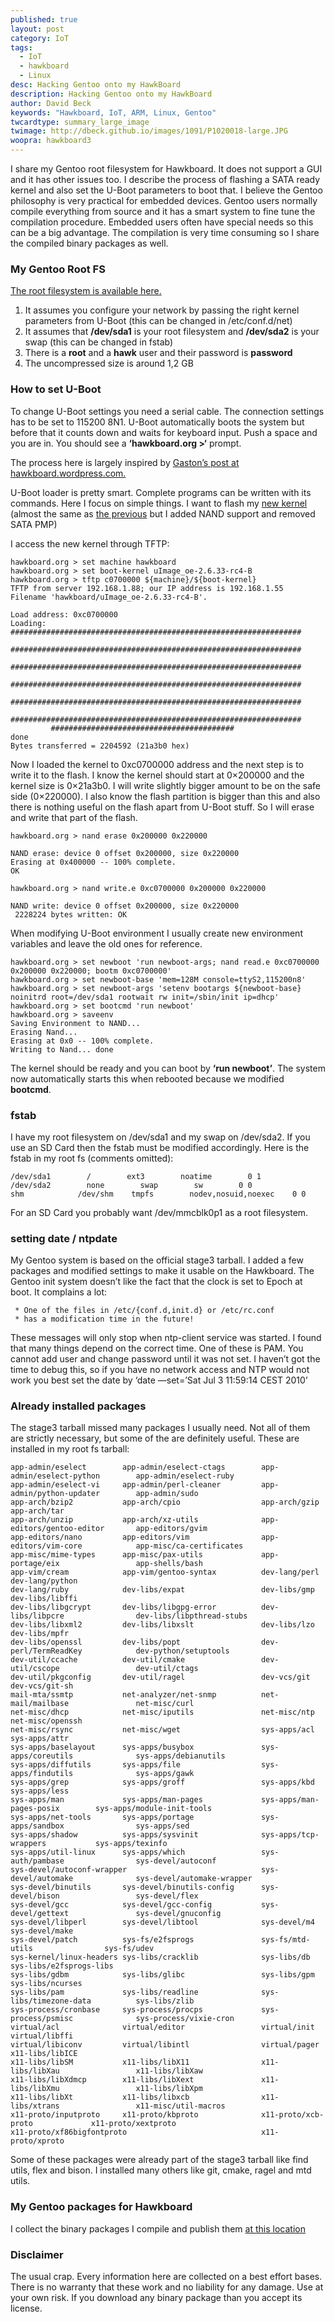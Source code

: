 ```yaml
---
published: true
layout: post
category: IoT
tags: 
  - IoT
  - hawkboard
  - Linux
desc: Hacking Gentoo onto my HawkBoard
description: Hacking Gentoo onto my HawkBoard
author: David Beck
keywords: "Hawkboard, IoT, ARM, Linux, Gentoo"
twcardtype: summary_large_image 
twimage: http://dbeck.github.io/images/1091/P1020018-large.JPG
woopra: hawkboard3
---
```


I share my Gentoo root filesystem for Hawkboard. It does not support a GUI and it has other issues too. I describe the process of flashing a SATA ready kernel and also set the U-Boot parameters to boot that. I believe the Gentoo philosophy is very practical for embedded devices. Gentoo users normally compile everything from source and it has a smart system to fine tune the compilation procedure. Embedded users often have special needs so this can be a big advantage. The compilation is very time consuming so I share the compiled binary packages as well.

### My Gentoo Root FS

[The root filesystem is available here.](http://dbeck.beckground.hu/gentoo/hawkboard-goodies/gentoo-rootfs-100710.tar.bz2)

1.  It assumes you configure your network by passing the right kernel parameters from U-Boot (this can be changed in /etc/conf.d/net)
2.  It assumes that **/dev/sda1** is your root filesystem and **/dev/sda2** is your swap (this can be changed in fstab)
3.  There is a **root** and a **hawk** user and their password is **password**
4.  The uncompressed size is around 1,2 GB

### How to set U-Boot

To change U-Boot settings you need a serial cable. The connection settings has to be set to 115200 8N1\. U-Boot automatically boots the system but before that it counts down and waits for keyboard input. Push a space and you are in. You should see a **‘hawkboard.org >‘** prompt.

The process here is largely inspired by [Gaston’s post at hawkboard.wordpress.com.](http://hawkboard.wordpress.com/2010/05/18/ymodem-transfer-of-the-uimage-file-on-hawkboard-by-gaston/)

U-Boot loader is pretty smart. Complete programs can be written with its commands. Here I focus on simple things. I want to flash my [new kernel](http://dbeck.beckground.hu/gentoo/hawkboard-goodies/uImage_oe-2.6.33-rc4-B) (almost the same as [the previous](http://dbeck.beckground.hu/articles/2010/07/03/hawkboard-part-2-gentoo-sata-ti/) but I added NAND support and removed SATA PMP)

I access the new kernel through TFTP:

```
hawkboard.org > set machine hawkboard
hawkboard.org > set boot-kernel uImage_oe-2.6.33-rc4-B
hawkboard.org > tftp c0700000 ${machine}/${boot-kernel}
TFTP from server 192.168.1.88; our IP address is 192.168.1.55
Filename 'hawkboard/uImage_oe-2.6.33-rc4-B'.

Load address: 0xc0700000
Loading: #################################################################
         #################################################################
         #################################################################
         #################################################################
         #################################################################
         #################################################################
         #########################################
done
Bytes transferred = 2204592 (21a3b0 hex)

```

Now I loaded the kernel to 0xc0700000 address and the next step is to write it to the flash. I know the kernel should start at 0×200000 and the kernel size is 0×21a3b0\. I will write slightly bigger amount to be on the safe side (0×220000). I also know the flash partition is bigger than this and also there is nothing useful on the flash apart from U-Boot stuff. So I will erase and write that part of the flash.

```
hawkboard.org > nand erase 0x200000 0x220000

NAND erase: device 0 offset 0x200000, size 0x220000
Erasing at 0x400000 -- 100% complete.
OK

hawkboard.org > nand write.e 0xc0700000 0x200000 0x220000

NAND write: device 0 offset 0x200000, size 0x220000
 2228224 bytes written: OK
```

When modifying U-Boot environment I usually create new environment variables and leave the old ones for reference.

```
hawkboard.org > set newboot 'run newboot-args; nand read.e 0xc0700000 0x200000 0x220000; bootm 0xc0700000'
hawkboard.org > set newboot-base 'mem=128M console=ttyS2,115200n8'
hawkboard.org > set newboot-args 'setenv bootargs ${newboot-base} noinitrd root=/dev/sda1 rootwait rw init=/sbin/init ip=dhcp'
hawkboard.org > set bootcmd 'run newboot'
hawkboard.org > saveenv
Saving Environment to NAND...
Erasing Nand...
Erasing at 0x0 -- 100% complete.
Writing to Nand... done
```

The kernel should be ready and you can boot by **‘run newboot’**. The system now automatically starts this when rebooted because we modified **bootcmd**.

### fstab

I have my root filesystem on /dev/sda1 and my swap on /dev/sda2\. If you use an SD Card then the fstab must be modified accordingly. Here is the fstab in my root fs (comments omitted):

```
/dev/sda1        /        ext3        noatime        0 1
/dev/sda2        none        swap        sw        0 0
shm            /dev/shm    tmpfs        nodev,nosuid,noexec    0 0
```

For an SD Card you probably want /dev/mmcblk0p1 as a root filesystem.

### setting date / ntpdate

My Gentoo system is based on the official stage3 tarball. I added a few packages and modified settings to make it usable on the Hawkboard. The Gentoo init system doesn’t like the fact that the clock is set to Epoch at boot. It complains a lot:

```
 * One of the files in /etc/{conf.d,init.d} or /etc/rc.conf
 * has a modification time in the future!
```

These messages will only stop when ntp-client service was started. I found that many things depend on the correct time. One of these is PAM. You cannot add user and change password until it was not set. I haven’t got the time to debug this, so if you have no network access and NTP would not work you best set the date by ‘date —set=’Sat Jul 3 11:59:14 CEST 2010’

### Already installed packages

The stage3 tarball missed many packages I usually need. Not all of them are strictly necessary, but some of the are definitely useful. These are installed in my root fs tarball:

```
app-admin/eselect        app-admin/eselect-ctags        app-admin/eselect-python        app-admin/eselect-ruby
app-admin/eselect-vi     app-admin/perl-cleaner         app-admin/python-updater        app-admin/sudo
app-arch/bzip2           app-arch/cpio                  app-arch/gzip                   app-arch/tar
app-arch/unzip           app-arch/xz-utils              app-editors/gentoo-editor       app-editors/gvim
app-editors/nano         app-editors/vim                app-editors/vim-core            app-misc/ca-certificates
app-misc/mime-types      app-misc/pax-utils             app-portage/eix                 app-shells/bash
app-vim/cream            app-vim/gentoo-syntax          dev-lang/perl                   dev-lang/python
dev-lang/ruby            dev-libs/expat                 dev-libs/gmp                    dev-libs/libffi
dev-libs/libgcrypt       dev-libs/libgpg-error          dev-libs/libpcre                dev-libs/libpthread-stubs
dev-libs/libxml2         dev-libs/libxslt               dev-libs/lzo                    dev-libs/mpfr
dev-libs/openssl         dev-libs/popt                  dev-perl/TermReadKey            dev-python/setuptools
dev-util/ccache          dev-util/cmake                 dev-util/cscope                 dev-util/ctags
dev-util/pkgconfig       dev-util/ragel                 dev-vcs/git                     dev-vcs/git-sh
mail-mta/ssmtp           net-analyzer/net-snmp          net-mail/mailbase               net-misc/curl
net-misc/dhcp            net-misc/iputils               net-misc/ntp                    net-misc/openssh
net-misc/rsync           net-misc/wget                  sys-apps/acl                    sys-apps/attr
sys-apps/baselayout      sys-apps/busybox               sys-apps/coreutils              sys-apps/debianutils
sys-apps/diffutils       sys-apps/file                  sys-apps/findutils              sys-apps/gawk
sys-apps/grep            sys-apps/groff                 sys-apps/kbd                    sys-apps/less
sys-apps/man             sys-apps/man-pages             sys-apps/man-pages-posix        sys-apps/module-init-tools
sys-apps/net-tools       sys-apps/portage               sys-apps/sandbox                sys-apps/sed
sys-apps/shadow          sys-apps/sysvinit              sys-apps/tcp-wrappers           sys-apps/texinfo
sys-apps/util-linux      sys-apps/which                 sys-auth/pambase                sys-devel/autoconf
sys-devel/autoconf-wrapper                              sys-devel/automake              sys-devel/automake-wrapper
sys-devel/binutils       sys-devel/binutils-config      sys-devel/bison                 sys-devel/flex
sys-devel/gcc            sys-devel/gcc-config           sys-devel/gettext               sys-devel/gnuconfig
sys-devel/libperl        sys-devel/libtool              sys-devel/m4                    sys-devel/make
sys-devel/patch          sys-fs/e2fsprogs               sys-fs/mtd-utils                sys-fs/udev
sys-kernel/linux-headers sys-libs/cracklib              sys-libs/db                     sys-libs/e2fsprogs-libs
sys-libs/gdbm            sys-libs/glibc                 sys-libs/gpm                    sys-libs/ncurses
sys-libs/pam             sys-libs/readline              sys-libs/timezone-data          sys-libs/zlib
sys-process/cronbase     sys-process/procps             sys-process/psmisc              sys-process/vixie-cron
virtual/acl              virtual/editor                 virtual/init                    virtual/libffi
virtual/libiconv         virtual/libintl                virtual/pager                   x11-libs/libICE
x11-libs/libSM           x11-libs/libX11                x11-libs/libXau                 x11-libs/libXaw
x11-libs/libXdmcp        x11-libs/libXext               x11-libs/libXmu                 x11-libs/libXpm
x11-libs/libXt           x11-libs/libxcb                x11-libs/xtrans                 x11-misc/util-macros
x11-proto/inputproto     x11-proto/kbproto              x11-proto/xcb-proto             x11-proto/xextproto
x11-proto/xf86bigfontproto                              x11-proto/xproto 
```

Some of these packages were already part of the stage3 tarball like find utils, flex and bison. I installed many others like git, cmake, ragel and mtd utils.

### My Gentoo packages for Hawkboard

I collect the binary packages I compile and publish them [at this location](http://dbeck.beckground.hu/gentoo/hawkboard-packages/)

### Disclaimer

The usual crap. Every information here are collected on a best effort bases. There is no warranty that these work and no liability for any damage. Use at your own risk. If you download any binary package than you accept its license.

